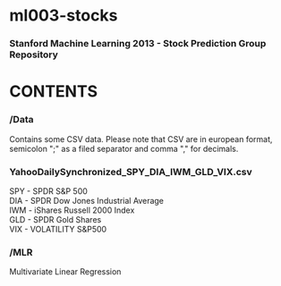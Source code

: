 ml003-stocks
================================================
<h3>Stanford Machine Learning 2013 - Stock Prediction Group Repository</h3>


CONTENTS
================================================

<h3>/Data</h3>
Contains some CSV data.
Please note that CSV are in european format, semicolon ";" as a filed separator and comma "," for decimals.

<h3>YahooDailySynchronized_SPY_DIA_IWM_GLD_VIX.csv</h3>

SPY - SPDR S&P 500<br>
DIA - SPDR Dow Jones Industrial Average<br>
IWM - iShares Russell 2000 Index<br>
GLD - SPDR Gold Shares<br>
VIX - VOLATILITY S&P500<br>




<h3>/MLR</h3>
Multivariate Linear Regression

